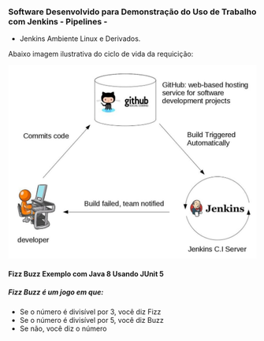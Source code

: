 ### Software Desenvolvido para Demonstração do Uso de Trabalho com Jenkins - Pipelines -

- Jenkins Ambiente Linux e Derivados.

Abaixo imagem ilustrativa do ciclo de vida da requicição:

![alt text](IC.png)

#### Fizz Buzz Exemplo com Java 8 Usando JUnit 5

##### Fizz Buzz é um jogo em que:
- Se o número é divisível por 3, você diz Fizz
- Se o número é divisível por 5, você diz Buzz
- Se não, você diz o número

